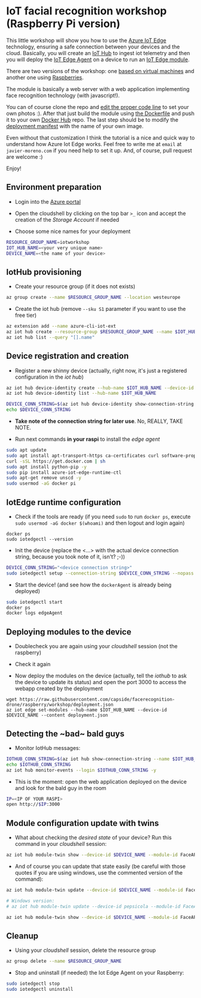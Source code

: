 # IoT facial recognition workshop (Raspberry Pi version)

This little workshop will show you how to use the [Azure IoT Edge](https://azure.microsoft.com/services/iot-edge/) technology, ensuring a safe connection between your devices and the cloud. Basically, you will create an [IoT Hub](https://azure.microsoft.com/services/iot-hub) to ingest iot telemetry and then you will deploy the [IoT Edge Agent](https://github.com/Azure/iotedge) on a device to run an [IoT Edge module](https://docs.microsoft.com/azure/marketplace/iot-edge-module).

There are two versions of the workshop: one [based on virtual machines](https://github.com/capside/facerecognition-drone/tree/workshop/workshop) and another one using [Raspberries](https://github.com/capside/facerecognition-drone/tree/raspberry/workshop).

The module is basically a web server with a web application implementing face recognition technology (with javascript!).  

You can of course clone the repo and [edit the proper code line](https://github.com/capside/facerecognition-drone/blob/f20be193900c3fa8395f275f93562cc64d8a0dd4/modules/FaceAPIServerModule/views/index.html#L402) to set your own photos :).  After that just build the module using [the Dockerfile](https://github.com/capside/facerecognition-drone/blob/workshop/modules/FaceAPIServerModule/Dockerfile.amd64) and push it to your own [Docker Hub](https://hub.docker.com) repo. The last step should be to modify the [deployment manifest](https://github.com/capside/facerecognition-drone/blob/26e455ea28d7ff758acf82e7634c46b62220300f/workshop/deployment.json#L40) with the name of your own image.

Even without that customization I think the tutorial is a nice and quick way to understand how Azure Iot Edge works. Feel free to write me at `email` at `javier-moreno.com` if you need help to set it up. And, of course, pull request are welcome :)

Enjoy!

## Environment preparation

* Login into the [Azure portal](https://portal.azure.com)

* Open the cloudshell by clicking on the top bar `>_` icon and accept the creation of the *Storage Account* if needed

* Choose some nice names for your deployment

```bash
RESOURCE_GROUP_NAME=iotworkshop
IOT_HUB_NAME=<your very unique name>
DEVICE_NAME=<the name of your device>
```

## IotHub provisioning

* Create your resource group (if it does not exists) 

```bash
az group create --name $RESOURCE_GROUP_NAME --location westeurope
```

* Create the iot hub (remove `--sku S1` parameter if you want to use the free tier)

```bash
az extension add --name azure-cli-iot-ext
az iot hub create --resource-group $RESOURCE_GROUP_NAME --name $IOT_HUB_NAME --sku S1
az iot hub list --query "[].name"
```

## Device registration and creation

* Register a new shinny device (actually, right now, it's just a registered configuration in the *iot hub*)

```bash
az iot hub device-identity create --hub-name $IOT_HUB_NAME --device-id $DEVICE_NAME --edge-enabled
az iot hub device-identity list --hub-name $IOT_HUB_NAME

DEVICE_CONN_STRING=$(az iot hub device-identity show-connection-string --device-id $DEVICE_NAME --hub-name $IOT_HUB_NAME --query connectionString --output tsv)
echo $DEVICE_CONN_STRING
```

* **Take note of the connection string for later use**. No, REALLY, TAKE NOTE.

* Run next commands **in your raspi** to install the *edge agent*

```bash
sudo apt update
sudo apt install apt-transport-https ca-certificates curl software-properties-common -y
curl -sSL https://get.docker.com | sh
sudo apt install python-pip -y
sudo pip install azure-iot-edge-runtime-ctl
sudo apt-get remove unscd -y
sudo usermod -aG docker pi
```

## IotEdge runtime configuration

* Check if the tools are ready (if you need `sudo` to run `docker ps`, execute `sudo usermod -aG docker $(whoami)` and then logout and login again)

```
docker ps
sudo iotedgectl --version
```

* Init the device (replace the <...> with the actual device connection string, because you took note of it, isn't? ;-))
 
```bash
DEVICE_CONN_STRING="<device connection string>"
sudo iotedgectl setup --connection-string $DEVICE_CONN_STRING --nopass
```

* Start the device! (and see how the `dockerAgent` is already being deployed)

```bash
sudo iotedgectl start
docker ps
docker logs edgeAgent
```

## Deploying modules to the device

* Doublecheck you are again using your *cloudshell* session (not the raspberry) 

* Check it again

* Now deploy the modules on the device (actually, tell the *iothub* to ask the device to update its status) and open the port 3000 to access the webapp created by the deployment

```
wget https://raw.githubusercontent.com/capside/facerecognition-drone/raspberry/workshop/deployment.json
az iot edge set-modules --hub-name $IOT_HUB_NAME --device-id $DEVICE_NAME --content deployment.json
```

## Detecting the ~bad~ bald guys

* Monitor IotHub messages:

```bash
IOTHUB_CONN_STRING=$(az iot hub show-connection-string --name $IOT_HUB_NAME --query connectionString --output tsv)
echo $IOTHUB_CONN_STRING
az iot hub monitor-events --login $IOTHUB_CONN_STRING -y
```

* This is the moment: open the web application deployed on the device and look for the bald guy in the room

```bash
IP=<IP OF YOUR RASPI>
open http://$IP:3000
```

## Module configuration update with twins

* What about checking the *desired state* of your device? Run this command in your *cloudshell* session: 

```bash
az iot hub module-twin show --device-id $DEVICE_NAME --module-id FaceAPIServerModule --login "$IOTHUB_CONN_STRING" --resource-group $RESOURCE_GROUP_NAME
```

* And of course you can update that state easily (be careful with those quotes if you are using windows, use the commented version of the command):

```bash
az iot hub module-twin update --device-id $DEVICE_NAME --module-id FaceAPIServerModule --login "$IOTHUB_CONN_STRING" --resource-group $RESOURCE_GROUP_NAME --set properties.desired='{"apiKey":"12345", "sirenIP": "0.0.0.0"}'

# Windows version:
# az iot hub module-twin update --device-id pepsicola --module-id FaceAPIServerModule --login "HostName=ciberadoiothubdemo.azure-devices.net;SharedAccessKeyName=iothubowner;SharedAccessKey=WrRmz16n3Cqmg2UPx+ALhCE50ys7ZOFUwW0f7WKoicg=" --resource-group iotworkshop --set properties.desired="{\"apiKey\":\"12345\", \"sirenIP\": \"0.0.0.0\"}"

az iot hub module-twin show --device-id $DEVICE_NAME --module-id FaceAPIServerModule --login "$IOTHUB_CONN_STRING" --resource-group $RESOURCE_GROUP_NAME
```

## Cleanup

* Using your *cloudshell* session, delete the resource group

```bash
az group delete --name $RESOURCE_GROUP_NAME
```

* Stop and uninstall (if needed) the Iot Edge Agent on your Raspberry:

```bash
sudo iotedgectl stop
sudo iotedgectl uninstall
```
